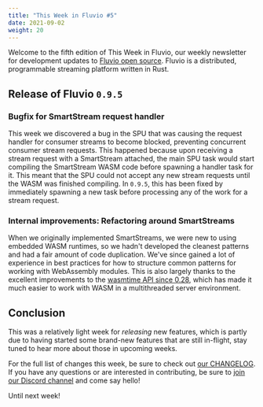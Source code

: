 ```yaml
---
title: "This Week in Fluvio #5"
date: 2021-09-02
weight: 20
---
```


Welcome to the fifth edition of This Week in Fluvio, our weekly newsletter
for development updates to [Fluvio open source]. Fluvio is a distributed,
programmable streaming platform written in Rust.

## Release of Fluvio `0.9.5`

### Bugfix for SmartStream request handler

This week we discovered a bug in the SPU that was causing the request handler
for consumer streams to become blocked, preventing concurrent consumer stream
requests. This happened because upon receiving a stream request with a SmartStream
attached, the main SPU task would start compiling the SmartStream WASM code before
spawning a handler task for it. This meant that the SPU could not accept any
new stream requests until the WASM was finished compiling. In `0.9.5`, this has
been fixed by immediately spawning a new task before processing any of the work
for a stream request.

### Internal improvements: Refactoring around SmartStreams

When we originally implemented SmartStreams, we were new to using embedded WASM
runtimes, so we hadn't developed the cleanest patterns and had a fair amount of
code duplication. We've since gained a lot of experience in best practices for
how to structure common patterns for working with WebAssembly modules. This is
also largely thanks to the excellent improvements to the [wasmtime API since 0.28],
which has made it much easier to work with WASM in a multithreaded server
environment.

## Conclusion

This was a relatively light week for _releasing_ new features, which is partly
due to having started some brand-new features that are still in-flight, stay tuned
to hear more about those in upcoming weeks.

For the full list of changes this week, be sure to check out [our CHANGELOG]. If you have any
questions or are interested in contributing, be sure to [join our Discord channel] and
come say hello!

Until next week!

[Fluvio open source]: https://github.com/infinyon/fluvio
[wasmtime API since 0.28]: https://github.com/alexcrichton/rfcs-2/blob/new-api/accepted/new-api.md
[our CHANGELOG]: https://github.com/infinyon/fluvio/blob/master/CHANGELOG.md
[join our Discord channel]: https://discordapp.com/invite/bBG2dTz
